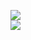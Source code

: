 [![](https://img.shields.io/badge/Made%20With-Github%20Spray-lightgrey.svg?style=for-the-badge&logo=github)](https://github.com/Annihil/github-spray#5614)  
[![](https://i.imgur.com/2DrTn0Z.gif)](https://github.com/Annihil/github-spray)